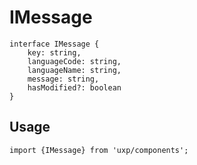 # IMessage








```tsx
interface IMessage {
    key: string,
    languageCode: string,
    languageName: string,
    message: string,
    hasModified?: boolean
}
```

## Usage



```tsx
import {IMessage} from 'uxp/components';
```

